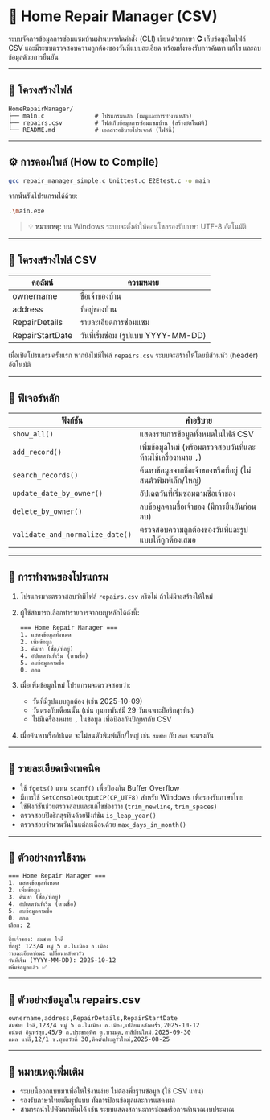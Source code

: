 # 🔧 Home Repair Manager (CSV)

ระบบจัดการข้อมูลการซ่อมแซมบ้านผ่านบรรทัดคำสั่ง (CLI) เขียนด้วยภาษา **C**
เก็บข้อมูลในไฟล์ CSV และมีระบบตรวจสอบความถูกต้องของวันที่แบบละเอียด
พร้อมทั้งรองรับการค้นหา แก้ไข และลบข้อมูลด้วยการยืนยัน

---

## 📁 โครงสร้างไฟล์ 

```
HomeRepairManager/
├── main.c              # โปรแกรมหลัก (เมนูและการทำงานหลัก)
├── repairs.csv         # ไฟล์เก็บข้อมูลการซ่อมแซมบ้าน (สร้างอัตโนมัติ)
└── README.md           # เอกสารอธิบายโปรเจกต์ (ไฟล์นี้)
```

---

## ⚙️ การคอมไพล์ (How to Compile)

```bash
gcc repair_manager_simple.c Unittest.c E2Etest.c -o main
```

จากนั้นรันโปรแกรมได้ด้วย:

```bash
.\main.exe
```

> 💡 **หมายเหตุ:** บน Windows ระบบจะตั้งค่าให้คอนโซลรองรับภาษา UTF-8 อัตโนมัติ

---

## 💾 โครงสร้างไฟล์ CSV

| คอลัมน์         | ความหมาย                            |
| --------------- | ----------------------------------- |
| ownername       | ชื่อเจ้าของบ้าน                     |
| address         | ที่อยู่ของบ้าน                      |
| RepairDetails   | รายละเอียดการซ่อมแซม                |
| RepairStartDate | วันที่เริ่มซ่อม (รูปแบบ YYYY-MM-DD) |

เมื่อเปิดโปรแกรมครั้งแรก หากยังไม่มีไฟล์ `repairs.csv` ระบบจะสร้างให้โดยมีส่วนหัว (header) อัตโนมัติ

---

## 🧩 ฟีเจอร์หลัก

| ฟังก์ชัน                        | คำอธิบาย                                                      |
| ------------------------------- | ------------------------------------------------------------- |
| `show_all()`                    | แสดงรายการข้อมูลทั้งหมดในไฟล์ CSV                             |
| `add_record()`                  | เพิ่มข้อมูลใหม่ (พร้อมตรวจสอบวันที่และห้ามใช้เครื่องหมาย `,`) |
| `search_records()`              | ค้นหาข้อมูลจากชื่อเจ้าของหรือที่อยู่ (ไม่สนตัวพิมพ์เล็ก/ใหญ่) |
| `update_date_by_owner()`        | อัปเดตวันที่เริ่มซ่อมตามชื่อเจ้าของ                           |
| `delete_by_owner()`             | ลบข้อมูลตามชื่อเจ้าของ (มีการยืนยันก่อนลบ)                    |
| `validate_and_normalize_date()` | ตรวจสอบความถูกต้องของวันที่และรูปแบบให้ถูกต้องเสมอ            |

---

## 📘 การทำงานของโปรแกรม

1. โปรแกรมจะตรวจสอบว่ามีไฟล์ `repairs.csv` หรือไม่ ถ้าไม่มีจะสร้างให้ใหม่
2. ผู้ใช้สามารถเลือกทำรายการจากเมนูหลักได้ดังนี้:

   ```
   === Home Repair Manager ===
   1. แสดงข้อมูลทั้งหมด
   2. เพิ่มข้อมูล
   3. ค้นหา (ชื่อ/ที่อยู่)
   4. อัปเดตวันที่เริ่ม (ตามชื่อ)
   5. ลบข้อมูลตามชื่อ
   0. ออก
   ```
3. เมื่อเพิ่มข้อมูลใหม่ โปรแกรมจะตรวจสอบว่า:

   * วันที่มีรูปแบบถูกต้อง (เช่น 2025-10-09)
   * วันตรงกับเดือนนั้น (เช่น กุมภาพันธ์มี 29 วันเฉพาะปีอธิกสุรทิน)
   * ไม่มีเครื่องหมาย `,` ในข้อมูล เพื่อป้องกันปัญหากับ CSV
4. เมื่อค้นหาหรืออัปเดต จะไม่สนตัวพิมพ์เล็ก/ใหญ่ เช่น `สมชาย` กับ `สมช` จะตรงกัน

---

## 🧠 รายละเอียดเชิงเทคนิค

* ใช้ `fgets()` แทน `scanf()` เพื่อป้องกัน Buffer Overflow
* มีการใช้ `SetConsoleOutputCP(CP_UTF8)` สำหรับ Windows เพื่อรองรับภาษาไทย
* ใช้ฟังก์ชันช่วยตรวจสอบและแก้ไขช่องว่าง (`trim_newline`, `trim_spaces`)
* ตรวจสอบปีอธิกสุรทินด้วยฟังก์ชัน `is_leap_year()`
* ตรวจสอบจำนวนวันในแต่ละเดือนด้วย `max_days_in_month()`

---

## 🧪 ตัวอย่างการใช้งาน

```
=== Home Repair Manager ===
1. แสดงข้อมูลทั้งหมด
2. เพิ่มข้อมูล
3. ค้นหา (ชื่อ/ที่อยู่)
4. อัปเดตวันที่เริ่ม (ตามชื่อ)
5. ลบข้อมูลตามชื่อ
0. ออก
เลือก: 2

ชื่อเจ้าของ: สมชาย ใจดี
ที่อยู่: 123/4 หมู่ 5 ต.ในเมือง อ.เมือง
รายละเอียดซ่อม: เปลี่ยนหลังคารั่ว
วันที่เริ่ม (YYYY-MM-DD): 2025-10-12
เพิ่มข้อมูลแล้ว ✅
```

---

## 📄 ตัวอย่างข้อมูลใน repairs.csv

```
ownername,address,RepairDetails,RepairStartDate
สมชาย ใจดี,123/4 หมู่ 5 ต.ในเมือง อ.เมือง,เปลี่ยนหลังคารั่ว,2025-10-12
อนันต์ อินทร์สุข,45/9 ถ.ประชาอุทิศ ต.บางมด,ทาสีบ้านใหม่,2025-09-30
กมล แซ่ลี้,12/1 ซ.สุขสวัสดิ์ 30,ติดตั้งประตูรั้วใหม่,2025-08-25
```

---

## 🧰 หมายเหตุเพิ่มเติม

* ระบบนี้ออกแบบมาเพื่อให้ใช้งานง่าย ไม่ต้องพึ่งฐานข้อมูล (ใช้ CSV แทน)
* รองรับภาษาไทยเต็มรูปแบบ ทั้งการป้อนข้อมูลและการแสดงผล
* สามารถนำไปพัฒนาเพิ่มได้ เช่น ระบบแสดงสถานะการซ่อมหรือการคำนวณงบประมาณ
